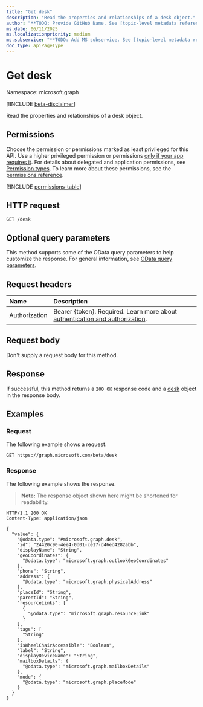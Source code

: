 ```yaml
---
title: "Get desk"
description: "Read the properties and relationships of a desk object."
author: "**TODO: Provide GitHub Name. See [topic-level metadata reference](https://eng.ms/docs/products/microsoft-graph-service/microsoft-graph/document-apis/metadata)**"
ms.date: 06/11/2025
ms.localizationpriority: medium
ms.subservice: "**TODO: Add MS subservice. See [topic-level metadata reference](https://eng.ms/docs/products/microsoft-graph-service/microsoft-graph/document-apis/metadata)**"
doc_type: apiPageType
---
```


# Get desk

Namespace: microsoft.graph

[!INCLUDE [beta-disclaimer](../../includes/beta-disclaimer.md)]

Read the properties and relationships of a desk object.

## Permissions

Choose the permission or permissions marked as least privileged for this API. Use a higher privileged permission or permissions [only if your app requires it](/graph/permissions-overview#best-practices-for-using-microsoft-graph-permissions). For details about delegated and application permissions, see [Permission types](/graph/permissions-overview#permission-types). To learn more about these permissions, see the [permissions reference](/graph/permissions-reference).

<!-- {
  "blockType": "permissions",
  "name": "desk-get-permissions"
}
-->
[!INCLUDE [permissions-table](../includes/permissions/desk-get-permissions.md)]

## HTTP request

<!-- {
  "blockType": "ignored"
}
-->
``` http
GET /desk
```

## Optional query parameters

This method supports some of the OData query parameters to help customize the response. For general information, see [OData query parameters](/graph/query-parameters).

## Request headers

|Name|Description|
|:---|:---|
|Authorization|Bearer {token}. Required. Learn more about [authentication and authorization](/graph/auth/auth-concepts).|

## Request body

Don't supply a request body for this method.

## Response

If successful, this method returns a `200 OK` response code and a [desk](../resources/desk.md) object in the response body.

## Examples

### Request

The following example shows a request.
<!-- {
  "blockType": "request",
  "name": "get_desk"
}
-->
``` http
GET https://graph.microsoft.com/beta/desk
```


### Response

The following example shows the response.
>**Note:** The response object shown here might be shortened for readability.
<!-- {
  "blockType": "response",
  "truncated": true,
  "@odata.type": "microsoft.graph.desk"
}
-->
``` http
HTTP/1.1 200 OK
Content-Type: application/json

{
  "value": {
    "@odata.type": "#microsoft.graph.desk",
    "id": "24420c90-4ee4-0d01-ce17-d46ed4282abb",
    "displayName": "String",
    "geoCoordinates": {
      "@odata.type": "microsoft.graph.outlookGeoCoordinates"
    },
    "phone": "String",
    "address": {
      "@odata.type": "microsoft.graph.physicalAddress"
    },
    "placeId": "String",
    "parentId": "String",
    "resourceLinks": [
      {
        "@odata.type": "microsoft.graph.resourceLink"
      }
    ],
    "tags": [
      "String"
    ],
    "isWheelChairAccessible": "Boolean",
    "label": "String",
    "displayDeviceName": "String",
    "mailboxDetails": {
      "@odata.type": "microsoft.graph.mailboxDetails"
    },
    "mode": {
      "@odata.type": "microsoft.graph.placeMode"
    }
  }
}
```

